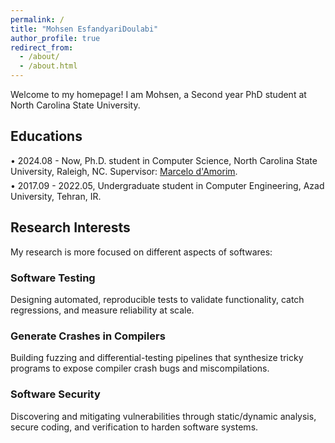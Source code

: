 ```yaml
---
permalink: /
title: "Mohsen EsfandyariDoulabi"
author_profile: true
redirect_from: 
  - /about/
  - /about.html
---
```

<div style="margin-bottom: 8px;">Welcome to my homepage! I am Mohsen, a Second year PhD student at North Carolina State University.</div>

## Educations

<div style="margin-bottom: 6px;">• 2024.08 - Now, Ph.D. student in Computer Science, North Carolina State University, Raleigh, NC. Supervisor: <a href="https://damorim.github.io/">Marcelo d'Amorim</a>.</div>

<div style="margin-bottom: 6px;">• 2017.09 - 2022.05, Undergraduate student in Computer Engineering, Azad University, Tehran, IR.</div>

## Research Interests

<div style="margin-bottom: 8px;">My research is more focused on different aspects of softwares:</div>

### Software Testing
<div style="margin-bottom: 8px;">Designing automated, reproducible tests to validate functionality, catch regressions, and measure reliability at scale.</div>

### Generate Crashes in Compilers
<div style="margin-bottom: 8px;">Building fuzzing and differential-testing pipelines that synthesize tricky programs to expose compiler crash bugs and miscompilations.</div>

### Software Security
<div style="margin-bottom: 8px;">Discovering and mitigating vulnerabilities through static/dynamic analysis, secure coding, and verification to harden software systems.</div>